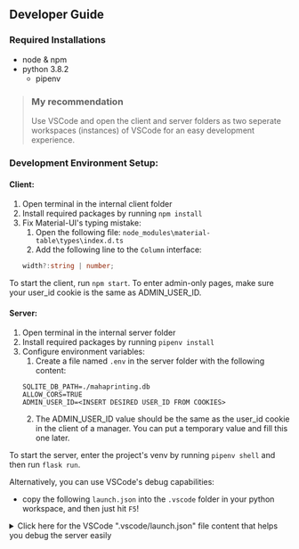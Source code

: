 ## Developer Guide

### Required Installations

- node & npm
- python 3.8.2
  - pipenv

> ### My recommendation
>
> Use VSCode and open the client and server folders as two seperate workspaces (instances) of VSCode for an easy development experience.

### Development Environment Setup:

#### Client:

1. Open terminal in the internal client folder
2. Install required packages by running `npm install`
3. Fix Material-UI's typing mistake:
   1. Open the following file: `node_modules\material-table\types\index.d.ts`
   2. Add the following line to the `Column` interface:
   ```typescript
   width?:string | number;
   ```

To start the client, run `npm start`.
To enter admin-only pages, make sure your user_id cookie is the same as ADMIN_USER_ID.

#### Server:

1. Open terminal in the internal server folder
2. Install required packages by running `pipenv install`
3. Configure environment variables:
   1. Create a file named `.env` in the server folder with the following content:
   ```env
   SQLITE_DB_PATH=./mahaprinting.db
   ALLOW_CORS=TRUE
   ADMIN_USER_ID=<INSERT DESIRED USER_ID FROM COOKIES>
   ```
   2. The ADMIN_USER_ID value should be the same as the user_id cookie in the client of a manager. You can put a temporary value and fill this one later.

To start the server, enter the project's venv by running `pipenv shell` and then run `flask run`.

Alternatively, you can use VSCode's debug capabilities:

- copy the following `launch.json` into the `.vscode` folder in your python workspace, and then just hit `F5`!

<details>
<summary>
    Click here for the VSCode ".vscode/launch.json" file content that helps you debug the server easily
</summary>

```jsonc
{
  // Use IntelliSense to learn about possible attributes.
  // Hover to view descriptions of existing attributes.
  // For more information, visit: https://go.microsoft.com/fwlink/?linkid=830387
  "version": "0.2.0",
  "configurations": [
    {
      "name": "Python: Flask",
      "type": "python",
      "request": "launch",
      "module": "flask",
      "env": {
        "FLASK_APP": "app.py",
        "FLASK_ENV": "development",
        "FLASK_DEBUG": "0"
      },
      "args": ["run", "--no-debugger", "--no-reload"],
      "jinja": true
    }
  ]
}
```

</details>
